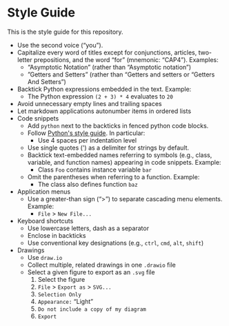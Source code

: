 # Style Guide
This is the style guide for this repository.

- Use the second voice (“you”).
- Capitalize every word of titles except for conjunctions, articles, two-letter prepositions, and the word “for” (mnemonic: “CAP4”). Examples:
  - “Asymptotic Notation” (rather than “Asymptotic notation”)
  - ”Getters and Setters” (rather than “Getters and setters or “Getters And Setters”)
- Backtick Python expressions embedded in the text. Example:
  - The Python expression `(2 + 3) * 4` evaluates to `20`
- Avoid unnecessary empty lines and trailing spaces
- Let markdown applications autonumber items in ordered lists
- Code snippets
  - Add `python` next to the backticks in fenced python code blocks.
  - Follow [Python's style guide](https://peps.python.org/pep-0008/]). In particular:
    - Use 4 spaces per indentation level
  - Use single quotes (') as a delimiter for strings by default.
  - Backtick text-embedded names referring to symbols (e.g., class, variable, and function names) appearing in code snippets. Example:
    - Class `Foo` contains instance variable `bar`
  - Omit the parentheses when referring to a function. Example:
    - The class also defines function `baz`
- Application menus
  - Use a greater-than sign (“>”) to separate cascading menu elements. Example:
    - `File` > `New File...`
- Keyboard shortcuts
  - Use lowercase letters, dash as a separator
  - Enclose in backticks
  - Use conventional key designations (e.g., `ctrl`, `cmd`, `alt`, `shift`)
- Drawings
  - Use `draw.io`
  - Collect multiple, related drawings in one `.drawio` file
  - Select a given figure to export as an `.svg` file
    1. Select the figure
    2. `File` > `Export as` > `SVG...`
    3. `Selection Only`
    4. `Appearance:` “Light”
    5. `Do not include a copy of my diagram`
    6. `Export`

